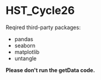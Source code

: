 # HST_Cycle26
Reqired third-party packages:   
* pandas
* seaborn
* matplotlib
* untangle

**Please don't run the getData code.**
